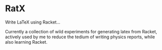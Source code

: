 # RatX
Write LaTeX using Racket...

Currently a collection of wild experiments for generating latex from Racket, actively used by me to reduce the tedium of writing physics reports,
while also learning Racket.

